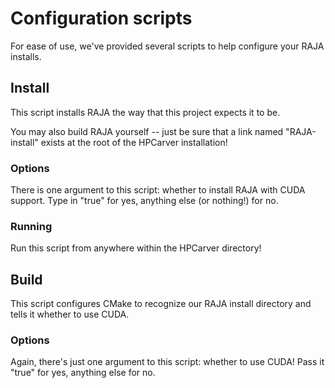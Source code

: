 # Configuration scripts

For ease of use, we've provided several scripts to help configure your RAJA installs.

## Install
This script installs RAJA the way that this project expects it to be.

You may also build RAJA yourself -- just be sure that a link named "RAJA-install" exists at the root of the HPCarver installation!

### Options
There is one argument to this script: whether to install RAJA with CUDA support. Type in "true" for yes, anything else (or nothing!) for no.

### Running
Run this script from anywhere within the HPCarver directory!


## Build
This script configures CMake to recognize our RAJA install directory and tells it whether to use CUDA.

### Options
Again, there's just one argument to this script: whether to use CUDA! Pass it "true" for yes, anything else for no.
